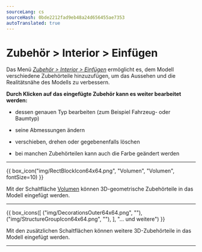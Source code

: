 ```yaml
---
sourceLang: cs
sourceHash: 0bde2212fad9eb48a24d656455ae7353
autoTranslated: true
---
```


# Zubehör &gt; Interior &gt; Einfügen

<p>
Das Menü <u><i>Zubehör &gt; Interior &gt; Einfügen</i></u> ermöglicht es, dem Modell verschiedene Zubehörteile hinzuzufügen, um das Aussehen und die Realitätsnähe des Modells zu verbessern.</p>

<p>
<b>Durch Klicken auf das eingefügte Zubehör kann es weiter bearbeitet werden:</b></p>

<ul>
  <li><p>dessen genauen Typ bearbeiten (zum Beispiel Fahrzeug- oder Baumtyp)</p></li>
  <li><p>seine Abmessungen ändern</p></li>
  <li><p>verschieben, drehen oder gegebenenfalls löschen</p></li>
  <li><p>bei manchen Zubehörteilen kann auch die Farbe geändert werden</p></li>
</ul>

<hr class="main">
    
{{ box_icon("img/RectBlockIcon64x64.png", "Volumen", "Volumen", fontSize=10) }}

<p>Mit der Schaltfläche <u>Volumen</u> können 3D-geometrische Zubehörteile in das Modell eingefügt werden.</p>

<hr class="main">

{{ box_icons([
  ("img/DecorationsOuter64x64.png", ""),
  ("img/StructureGroupIcon64x64.png", ""),
], "... und weitere") }}

<p>Mit den zusätzlichen Schaltflächen können weitere 3D-Zubehörteile in das Modell eingefügt werden.</p>

<hr class="main">

<!--{{ box_icon("img/MainInsert64x64.png", "Einfügen", "Einfügen", fontSize=10) }}

<p>Mit der Schaltfläche <u>Einfügen</u> können ausgewählte Zubehörteile in das Modell eingefügt werden.</p>

<hr class="main">

<!--{{ box_icon("img/TapeMeasureIcon64x64.png", "Messen", "Messen") }}

<p>Mit der Schaltfläche <u>Messen</u> können die Abmessungen des Modells überprüft werden.</p>

<hr class="main">

<!-- product: HiStruct Building Configurator -->